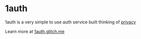 1auth
=====

1auth is a very simple to use auth service built thinking of [privacy](https://1auth.glitch.me/pp.html)

Learn more at [1auth.glitch.me](https://1auth.glitch.me/)
